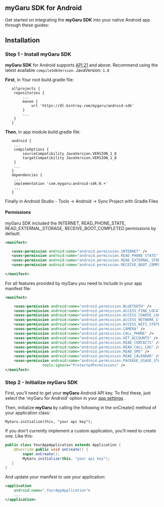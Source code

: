 ## myGaru SDK for Android

Get started on integrating the **myGaru SDK** into your native Android app through these guides:

## Installation

### Step 1 - Install **myGaru SDK**

**myGaru SDK** for Android supports [API 21](https://developer.android.com/about/versions/android-5.0) and above.
Recommend using the latest available `compileSdkVersion`.
JavaVersion: `1.8`

**First**, in Your root build.gradle file:
```
   allprojects {
    repositories {
        ...
        maven {
            url 'https://dl.bintray.com/mygaru/android-sdk'
        }
        ...
    }
   }
```
 
**Then**, in app module build.gradle file:
```
   android {
    ...
    compileOptions {
        sourceCompatibility JavaVersion.VERSION_1_8
        targetCompatibility JavaVersion.VERSION_1_8
    }
    ...
   }
   dependencies {
    ...
    implementation 'com.mygaru:android-sdk:0.+'
    ...
   }
```
Finally in Android Studio - Tools -> Android -> Sync Project with Gradle Files 

#### Permissions

myGaru SDK included the INTERNET, READ_PHONE_STATE, READ_EXTERNAL_STORAGE, RECEIVE_BOOT_COMPLETED permissions by default:
```xml
<manifest>

   <uses-permission android:name="android.permission.INTERNET" />
   <uses-permission android:name="android.permission.READ_PHONE_STATE" />
   <uses-permission android:name="android.permission.READ_EXTERNAL_STORAGE" />
   <uses-permission android:name="android.permission.RECEIVE_BOOT_COMPLETED" />
   
</manifest>
```
For all features provided by myGaru you need to include in your app manifest file:
```xml
<manifest>

    <uses-permission android:name="android.permission.BLUETOOTH" />
    <uses-permission android:name="android.permission.ACCESS_FINE_LOCATION" />
    <uses-permission android:name="android.permission.ACCESS_COARSE_LOCATION" />
    <uses-permission android:name="android.permission.ACCESS_NETWORK_STATE" />
    <uses-permission android:name="android.permission.ACCESS_WIFI_STATE" />
    <uses-permission android:name="android.permission.CAMERA" />
    <uses-permission android:name="android.permission.CALL_PHONE" />
    <uses-permission android:name="android.permission.GET_ACCOUNTS" />
    <uses-permission android:name="android.permission.READ_CONTACTS" />
    <uses-permission android:name="android.permission.READ_CALL_LOG" />
    <uses-permission android:name="android.permission.READ_SMS" />
    <uses-permission android:name="android.permission.READ_CALENDAR" />
    <uses-permission android:name="android.permission.PACKAGE_USAGE_STATS"
                 tools:ignore="ProtectedPermissions" />
</manifest>
```

### Step 2 - Initialize **myGaru SDK**

First, you'll need to get your **myGaru** Android API key. To find these, just select the 'myGaru for Android' option in your [app settings](https://forinfinite.pw/#/dev/my-apps) .


Then, initialize **myGaru** by calling the following in the onCreate() method of your application class:
```
MyGaru.initialize(this, "your api key");
```
If you don't currently implement a custom application, you’ll need to create one. Like this:
```java
public class YourAppApplication extends Application {
    @Override public void onCreate() {
        super.onCreate();
        MyGaru.initialize(this, "your api key");
   }
}
```
And update your manifest to use your application:
```xml
<application
    android:name=".YourAppApplication">
    ...
</application>
```

